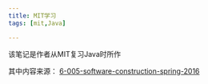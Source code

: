 ```yaml
---
title: MIT学习
tags: [mit,Java]

---
```


该笔记是作者从MIT复习Java时所作

其中内容来源：
[6-005-software-construction-spring-2016](https://ocw.mit.edu/courses/6-005-software-construction-spring-2016/pages/readings/) 
